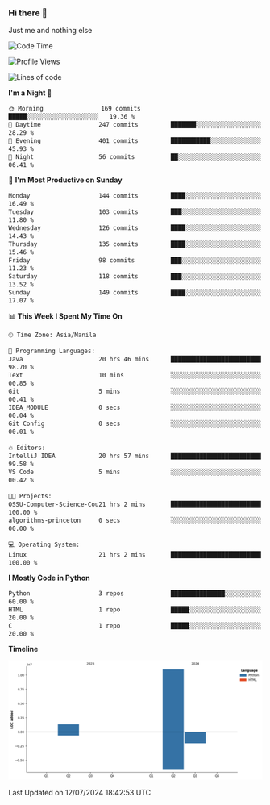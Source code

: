 ### Hi there 👋

Just me and nothing else


<!--START_SECTION:waka-->
![Code Time](http://img.shields.io/badge/Code%20Time-490%20hrs%2059%20mins-blue)

![Profile Views](http://img.shields.io/badge/Profile%20Views-8-blue)

![Lines of code](https://img.shields.io/badge/From%20Hello%20World%20I%27ve%20Written-12.3%20million%20lines%20of%20code-blue)

**I'm a Night 🦉** 

```text
🌞 Morning                169 commits         █████░░░░░░░░░░░░░░░░░░░░   19.36 % 
🌆 Daytime                247 commits         ███████░░░░░░░░░░░░░░░░░░   28.29 % 
🌃 Evening                401 commits         ███████████░░░░░░░░░░░░░░   45.93 % 
🌙 Night                  56 commits          ██░░░░░░░░░░░░░░░░░░░░░░░   06.41 % 
```
📅 **I'm Most Productive on Sunday** 

```text
Monday                   144 commits         ████░░░░░░░░░░░░░░░░░░░░░   16.49 % 
Tuesday                  103 commits         ███░░░░░░░░░░░░░░░░░░░░░░   11.80 % 
Wednesday                126 commits         ████░░░░░░░░░░░░░░░░░░░░░   14.43 % 
Thursday                 135 commits         ████░░░░░░░░░░░░░░░░░░░░░   15.46 % 
Friday                   98 commits          ███░░░░░░░░░░░░░░░░░░░░░░   11.23 % 
Saturday                 118 commits         ███░░░░░░░░░░░░░░░░░░░░░░   13.52 % 
Sunday                   149 commits         ████░░░░░░░░░░░░░░░░░░░░░   17.07 % 
```


📊 **This Week I Spent My Time On** 

```text
🕑︎ Time Zone: Asia/Manila

💬 Programming Languages: 
Java                     20 hrs 46 mins      █████████████████████████   98.70 % 
Text                     10 mins             ░░░░░░░░░░░░░░░░░░░░░░░░░   00.85 % 
Git                      5 mins              ░░░░░░░░░░░░░░░░░░░░░░░░░   00.41 % 
IDEA_MODULE              0 secs              ░░░░░░░░░░░░░░░░░░░░░░░░░   00.04 % 
Git Config               0 secs              ░░░░░░░░░░░░░░░░░░░░░░░░░   00.01 % 

🔥 Editors: 
IntelliJ IDEA            20 hrs 57 mins      █████████████████████████   99.58 % 
VS Code                  5 mins              ░░░░░░░░░░░░░░░░░░░░░░░░░   00.42 % 

🐱‍💻 Projects: 
OSSU-Computer-Science-Cou21 hrs 2 mins       █████████████████████████   100.00 % 
algorithms-princeton     0 secs              ░░░░░░░░░░░░░░░░░░░░░░░░░   00.00 % 

💻 Operating System: 
Linux                    21 hrs 2 mins       █████████████████████████   100.00 % 
```

**I Mostly Code in Python** 

```text
Python                   3 repos             ███████████████░░░░░░░░░░   60.00 % 
HTML                     1 repo              █████░░░░░░░░░░░░░░░░░░░░   20.00 % 
C                        1 repo              █████░░░░░░░░░░░░░░░░░░░░   20.00 % 
```



**Timeline**

![Lines of Code chart](https://raw.githubusercontent.com/brutist/brutist/main/assets/bar_graph.png)


 Last Updated on 12/07/2024 18:42:53 UTC
<!--END_SECTION:waka-->

